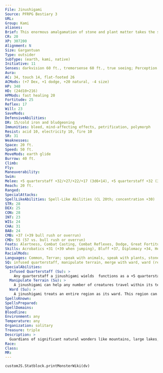 ```yaml
---
File: Jinushigami
Source: PFRPG Bestiary 3
URL: 
Group: Kami
aliases: 
Brief: This enormous amalgamation of stone and plant matter takes the shape of an old man leaning on an equally huge staff.
CR: 20
XP: 307200
Alignment: N
Size: Gargantuan
Type: outsider
SubType: (earth, kami, native)
Initiative: 11
Senses: darkvision 60 ft., tremorsense 60 ft., true seeing; Perception +38
Aura: 
AC: 34, touch 14, flat-footed 26
ACMods: (+7 Dex, +1 dodge, +20 natural, -4 size)
HP: 348
HD: (24d10+216)
HPMods: fast healing 20
Fortitude: 25
Reflex: 17
Will: 23
SaveMods: 
DefensiveAbilities: 
DR: 15/cold iron and bludgeoning
Immunities: bleed, mind-affecting effects, petrification, polymorph
Resist: acid 10, electricity 10, fire 10
SR: 31
Weaknesses: 
Space: 20 ft.
Speed: 50 ft.
MoveMods: earth glide
Burrow: 40 ft.
Climb: 
Fly: 
Maneuverability: 
Swim: 
Melee: +5 quarterstaff +32/+27/+22/+17 (3d6+14), +5 quarterstaff +32 (3d6+9) or  2 slams +29 (2d10+9)
Reach: 20 ft.
Ranged: 
SpecialAttacks: 
SpellLikeAbilities: Spell-Like Abilities (CL 20th; concentration +30)  Constant-true seeing, speak with animals, speak with plants, stone tell  At Will-detect thoughts (DC 22), greater teleport (self only, only within the boundaries of its ward), stone shape, wood shape  3/day-control plants (DC 28), earthquake (DC 28), heal, repel metal or stone, summon nature's ally IX  1/day-true resurrection
STR: 28
DEX: 25
CON: 28
INT: 23
WIS: 24
CHA: 31
BAB: 24
CMB: +37 (+39 bull rush or overrun)
CMD: 55 (57 vs. bull rush or overrun)
Feats: Alertness, Combat Casting, Combat Reflexes, Dodge, Great Fortitude, Improved Bull Rush, Improved Initiative, Improved Overrun, Iron Will, Lightning Reflexes, Power Attack, Two-Weapon Fighting
Skills: Acrobatics +31 (+39 when jumping), Bluff +37, Diplomacy +34, Heal +34, Intimidate +34, Knowledge (geography) +33, Knowledge (nature) +33, Perception +38, Sense Motive +38, Spellcraft +33, Stealth +22, Survival +31
RacialMods: 
Languages: Common, Terran; speak with animals, speak with plants, stone tell, telepathy 300 ft.
SQ: infused quarterstaff, manipulate terrain, merge with ward, ward (region)
SpecialAbilities:
  Infused Quarterstaff (Su): >
    Any quarterstaff a jinushigami wields  functions as a +5 quarterstaff (unless the quarterstaff already has a greater enhancement bonus). If a jinushigami is within its regional ward, it can create a Gargantuan quarterstaff out of the surrounding terrain as a standard action.
  Manipulate Terrain (Su): >
    A jinushigami can help any number of creatures travel within its territory. Creatures aided in this way receive a +10 bonus on Survival checks and do not suffer reductions to overland movement from terrain or lack of a highway or other roadway, regardless of the presence of roads or the type of terrain they actually travel through. Alternatively, a jinushigami can make terrain more difficult for any number of creatures to travel through, imparting a -10 penalty on all Survival checks and causing overland movement to be reduced to one-tenth its normal speed. A jinushigami can affect as many creatures as it wishes with this ability, selecting whether it aids or impedes travel for each, as long as it can notice the creature and the creature is within its regional ward. A jinushigami may use this ability while merged with its ward.
  Ward (Su): >
    A jinushigami treats an entire region as its ward. This region can be a single forest, swamp, mountain, lake, or any other natural feature, with a maximum radius of 5 miles. Most jinushigami have smaller regional wards, since not all regions are large enough to fill this area, but no region with a radius smaller than 1 mile radius can support (or deserves) a jinushigami. As long as it is within its territory (either merged with it or in its physical form), a jinushigami can observe the world from any point within its regional ward as if it were at that point. While merged with its ward, it can observe all points simultaneously in this way. As a standard action, it can convey information about a creature within its ward (effectively imparting a description and exact location) to all kami within its regional ward.
SpellsKnown: 
SpellsPrepared: 
SpellDomains: 
Bloodline: 
Environment: any
Temperature: any
Organization: solitary
Treasure: triple
Description: >
  Guardians of significant natural wonders like mountains, large lakes, forests, and so on, jinushigami (known also as land kami) are the most powerful and revered of all kami, commanding the very forces of nature itself to ensure the safety and security of their wards. These potent spirits garner the most respect among other kami, wielding great inf luence over both them and the native creatures that dwell within their territories. Jinushigami tend to stay hidden amongst their land, however, knowing that their intimate tie with the environment makes them highly desirable targets among those who would seek to do harm to nature.  Strangers to lands protected by jinushigami are well-advised to take the utmost care to not offend the powerful spirit creatures. When displeased, jinushigami can eradicate trails and warp the contours of their terrain, forcing travelers to endure unreasonable hardship in travel. These goliaths have little patience for those who would defile their efforts, and offenders who fail to listen to a jinushigami's initial hints quickly discover how devastating the kami's powers can be as they are forced from the land either by  the lesser kami who serve their superior or by the towering jinushigami itself. Of course, those who respect and honor the jinushigami see the kami's other side, as the kami eases their travel by lessening undergrowth, shifting rivers, and otherwise providing subtle but incredible aid to travelers.  Jinushigami are ancient and wise, and while they are no fools, they prefer to give visitors to their domains the benefit of the doubt. Only when an individual makes known his disruptive intentions toward the structure and cohesion of nature does a jinushigami react with violence. Of course, those who align themselves with naturally opposing forces of the kami, such as the oni, do not receive this friendly grace period, and a jinushigami can perceive most treacherous thoughts, sensing a suspicious visitor through its connection with the land, then tracking it down to stealthily observe it more closely.  A jinushigami is 38 feet tall and weighs over 30,000 pounds. When they manifest physical bodies, they appear as lumbering humanoid forms made of earth and stone and plant matter, sometimes with strange humanoid affectations like hats or jewelry.  ELDER JINUSHIGAMI  Of all the kami, land kami are the most ancient and powerful, yet even among these immense outsiders there are variations in that power. Newly formed jinushigami have statistics as presented above, but a jinushigami grows more powerful as the legend and fame of the site it guards grows. For example, a jinushigami of part of a mountain range is impressive, but a jinushigami whose region includes the range's tallest mountain is even more so.  When a jinushigami becomes this powerful, it is known as an elder jinushigami. An elder jinushigami is generally a Colossal creature, and rarely has fewer than 28 Hit Dice-most are between CR 22 and CR 25, although exact details vary. An elder jinushigami's ward can cover a much larger area than that of a typical jinushigami, usually with a radius of 1 mile per CR possessed by the elder jinushigami. An elder jinushigami also gains additional spell-like abilities to more closely ref lect its role in the world. Listed below are several examples.  Glacier Kami: An elder jinushigami associated with a vast glacier, be it one that carves mountains or runs along a polar coastline, appears as a humanoid made of blocks of ice. These kami have the cold subtype instead of the earth subtype (and thus gain immunity to cold and vulnerability to fire), and can use cone of cold and wall of ice as spell-like abilities three times per day each.  Great Reef Kami: An elder jinushigami whose domain contains a sizable coral reef of considerable age appears as a humanoid constructed of living coral draped with seaweed. Great reef kami have the water subtype instead of the earth subtype, gain the aquatic subtype (and the amphibious special quality), gain a swim speed of 60 ft., and gain the ability to use tsunami (Advanced Player's Guide 251) once per day as a spell-like ability.  Mountain Kami: When an elder jinushigami's ward includes the tallest peak in a range or region, it gains the use of flesh to stone and wall of stone three times per day each.  Volcano Kami: An elder jinushigami that includes in its ward an active volcano appears as a humanoid made of equal parts molten rock and solid stone. A volcano kami has the fire subtype instead of the earth subtype (and thus gains immunity to fire and vulnerability to cold), can use fireball three times per day as a spell-like ability, and can use wall of lava (Advanced Player's Guide 255) once per day as a spell-like ability.
Race: 
Class: 
MR: 
---
```

```dataviewjs
customJS.Statblock.printMonsterWiki(dv)
```
